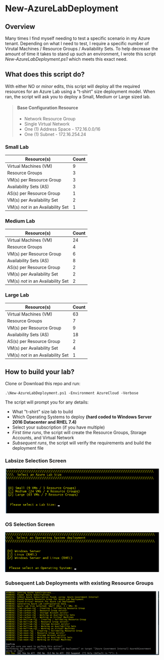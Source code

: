 # New-AzureLabDeployment

## Overview
Many times I find myself needing to test a specific scenario in my Azure tenant.  Depending on what I need to test, I require a specific number of Virutal Machines / Resource Groups / Availability Sets.  To help decrease the amount of time it takes to stand up such an environment, I wrote this script *New-AzureLabDeployment.ps1* which meets this exact need.

## What does this script do?
With either NO or *minor* edits, this script  will deploy all the required resources for an Azure Lab using a "t-shirt" size deployment model.  When ran, the script will ask you to deploy a Small, Medium or Large sized lab.

> #### Base Configuration Resource
> - Network Resource Group
> - Single Virtual Network
> - One (1) Address Space - 172.16.0.0/16
> - One (1) Subnet - 172.16.254.24

### **Small Lab**
| Resource(s) | Count |
| - | - |
| Virtual Machines (VM) | 9 |
| Resource Groups | 3 |
| VM(s) per Resource Group | 3 |
| Availability Sets (AS) | 3 |
| AS(s) per Resource Group | 1 |
| VM(s) per Availability Set | 2 |
| VM(s) *not* in an Availability Set | 1 |

### **Medium Lab**
| Resource(s) | Count |
| - | - |
| Virtual Machines (VM) | 24 |
| Resource Groups | 4 |
| VM(s) per Resource Group | 6 |
| Availability Sets (AS) | 8 |
| AS(s) per Resource Group | 2 |
| VM(s) per Availability Set | 2 |
| VM(s) *not* in an Availability Set | 2 |

### **Large Lab**
| Resource(s) | Count |
| - | - |
| Virtual Machines (VM) | 63 |
| Resource Groups | 7 |
| VM(s) per Resource Group | 9 |
| Availability Sets (AS) | 18 |
| AS(s) per Resource Group | 2 |
| VM(s) per Availability Set | 4 |
| VM(s) *not* in an Availability Set | 1 |

## How to build your lab?
Clone or Download this repo and run:

```
.\New-AzureLabDeployment.ps1 -Environment AzureCloud -Verbose
```

The script will prompt you for any details:
- What "t-shirt" size lab to build
- Which Operating Systems to deploy **(hard coded to Windows Server 2016 Datacenter and RHEL 7.4)**
- Select your subscription (if you have multiple)
- *First time runs*, the script will create the Resource Groups, Storage Accounts, and Virtual Network
- *Subsequent runs*, the script will verify the requirements and build the deployment file

### Labsize Selection Screen
![lab size](Media/labsize.png)

### OS Selection Screen
![os](Media/operatingsystems.png)

### Subsequent Lab Deployments with existing Resource Groups
![Verbose Output](Media/verboseoutput.png)
